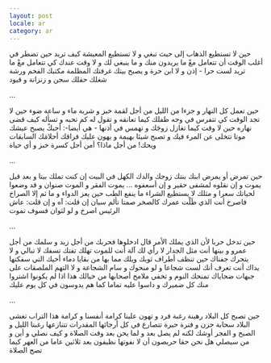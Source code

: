 ```yaml
---
layout: post
locale: ar
category: ar
---
```


حين لا تستطيع الذهاب إلى حيث تبغي
و لا تستطيع المعيشة كيف تريد
حين تضطر في أغلب الوقت أن تتعامل معْ ما يريدون منك 
و ما ينبغي لك
و لا وقت عندك كي تتعامل معْ ما تريد
لست حرا - إذن
و لا ابن حرة
و يصبح بيتك 
غرفتك المظلمة
مكتبك الفخم
ورشة شغلك
حقلك
سجن و زنزانة و قيود

… 

حين تعمل كل النهار و جزءا من الليل
من أجل لقمة خبز
و شربة ماء 
و ساعة ضوء
حين لا تجد الوقت كي تتفرس في وجه طفلك
كيما تعانقه و تقول له كم تحبه
و تسأله كيف قضى نهاره
حين لا وقت كيما تغازل زوجَك
و تهمس في أذنها - هي أيضا-: أحبكْ
يصبح عيشك موتا
تتخلى عن المرء فيك
و تصبح 
شيئا
بهيمة
و يهون عليك فراقك أحلامَك السابقات
ويحك!
من أجل ماذا؟
أمن أجل كسرة خبز
و أي حياة

… 

حين تمرض 
أو يمرض ابنك
بنتك
زوجك
والدك الكهل
في البيت
إن كنت تملك بيتا
و بعد قيل يموت
و إن نقلوه لمشفى حقير
و إن أسعفوه … يموت
الفقر و الموت صنوان
و قد وضعوا لحياتك سعرا 
و مثلك لا يستطيع الشراء
ما ينفع الطب حين يعز الدواء
و ما ثم إلا الصراخ
فاصرخ
أنت الذي ظَلْت عمرك كالصخر صمتا
تألم
سيان إن قلت: آه
و إن قلت: عاش الرئيس
اصرخ و لو لثوان
فسوف تموت

… 

حين تدخل حربا
لأن الذي يملك الأمر قال ادخلوها
فحربك من أجل زيد 
و سلمك من أجل عمرو
و بينها أنت مثل الجدار 
لا رأي لك
آلة أنت للموت
تهلك
تفتك
تسفك
لا تبالي
و لا يتحرك جفناك
حين تنظف أطراف ثوبك
ويلك
مما بها 
من بقايا دماء أخيك
التي سفكتها يداك
أنت تعرف أنك لست شجاعا
و لو منحوك و سام الشجاعة
و لا التهم الملصقات على جبهات ضحاياك
تمنحك النوم
و تخفي ملامح أصحابها من خيالك
هذا اذا لم يكونوا اشتروا منك كل ضميرك 
و داسوا عليه
تماما كما هم يدوسون في كل يوم عليك

… 

حين تصبح كل البلاد رهينة رغبة فرد
و تهون علينا كرامة أنفسنا
و كرامة هذا التراب
تغشى البلاد سحابة حزن
و فترة حيرة
تتصارع في كل أرجائها المقدرات
تتنازعها رغبتا الليل و الصبح
و الفجر أوشك
لكنه لم يصل بعد
و لما يحن بعد وقت الصلاة
و كيف نصلي و أين و من سيصلي
هل نحن حقا حريصون أن لا نفوتها
نظيفون بعد ثلاثين عاما من العهر
كيما تصح الصلاة
